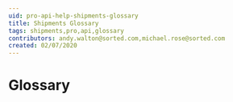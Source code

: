 ```yaml
---
uid: pro-api-help-shipments-glossary
title: Shipments Glossary
tags: shipments,pro,api,glossary
contributors: andy.walton@sorted.com,michael.rose@sorted.com
created: 02/07/2020
---
```

# Glossary


